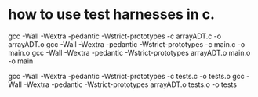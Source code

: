 # how to use test harnesses in c.

gcc -Wall -Wextra -pedantic -Wstrict-prototypes -c arrayADT.c -o arrayADT.o
gcc -Wall -Wextra -pedantic -Wstrict-prototypes -c main.c -o main.o
gcc -Wall -Wextra -pedantic -Wstrict-prototypes arrayADT.o main.o -o main

gcc -Wall -Wextra -pedantic -Wstrict-prototypes -c tests.c -o tests.o
gcc -Wall -Wextra -pedantic -Wstrict-prototypes arrayADT.o tests.o -o tests


